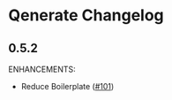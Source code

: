 # Qenerate Changelog

## 0.5.2

ENHANCEMENTS:

* Reduce Boilerplate ([#101](https://github.com/app-sre/qenerate))
